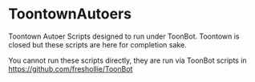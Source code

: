 # ToontownAutoers
Toontown Autoer Scripts designed to run under ToonBot. Toontown is closed but these scripts are here for completion sake.

You cannot run these scripts directly, they are run via ToonBot scripts in https://github.com/freshollie/ToonBot
